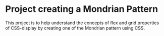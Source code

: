 <h1>Project creating a Mondrian Pattern</h1>

This project is to help understand the concepts of flex and grid properties of CSS-display by creating one of the Mondrian pattern using CSS.